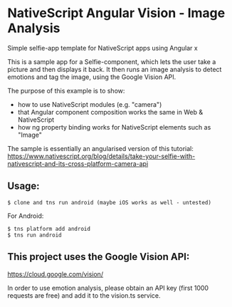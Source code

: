 # NativeScript Angular Vision - Image Analysis
Simple selfie-app template for NativeScript apps using Angular x

This is a sample app for a Selfie-component, which lets the user take a picture and then displays it back. It then runs an image analysis to detect emotions and tag the image, using the Google Vision API.

The purpose of this example is to show:
* how to use NativeScript modules (e.g. "camera")
* that Angular component composition works the same in Web & NativeScript
* how ng property binding works for NativeScript elements such as "Image"

The sample is essentially an angularised version of this tutorial: 
https://www.nativescript.org/blog/details/take-your-selfie-with-nativescript-and-its-cross-platform-camera-api


## Usage:
```
$ clone and tns run android (maybe iOS works as well - untested)
```

For Android:
```
$ tns platform add android
$ tns run android
```

## This project uses the Google Vision API:

https://cloud.google.com/vision/

In order to use emotion analysis, please obtain an API key (first 1000 requests are free) and add it to the vision.ts service.